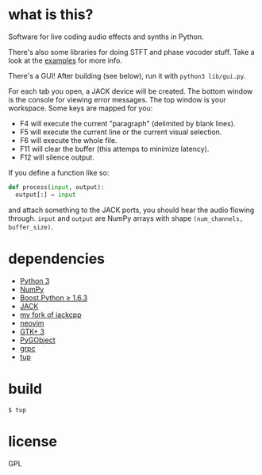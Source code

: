 # what is this?

Software for live coding audio effects and synths in Python.

There's also some libraries for doing STFT and phase vocoder stuff. Take a look at the [examples](examples/) for more info.

There's a GUI! After building (see below), run it with `python3 lib/gui.py`.

For each tab you open, a JACK device will be created. The bottom window is the console for viewing error messages. The top window is your workspace. Some keys are mapped for you:

* F4 will execute the current "paragraph" (delimited by blank lines).
* F5 will execute the current line or the current visual selection.
* F6 will execute the whole file.
* F11 will clear the buffer (this attemps to minimize latency).
* F12 will silence output.

If you define a function like so:
```python
def process(input, output):
  output[:] = input
```
and attach something to the JACK ports, you should hear the audio flowing through. `input` and `output` are NumPy arrays with shape `(num_channels, buffer_size)`.

# dependencies

* [Python 3](https://www.python.org/)
* [NumPy](http://www.numpy.org/)
* [Boost.Python ≥ 1.6.3](https://github.com/boostorg/python)
* [JACK](http://www.jackaudio.org/)
* [my fork of jackcpp](https://github.com/nwoeanhinnogaehr/jackcpp)
* [neovim](https://neovim.io/)
* [GTK+ 3](https://www.gtk.org/)
* [PyGObject](https://wiki.gnome.org/Projects/PyGObject)
* [grpc](http://www.grpc.io/)
* [tup](http://gittup.org/tup/)

# build

```
$ tup
```

# license

GPL

